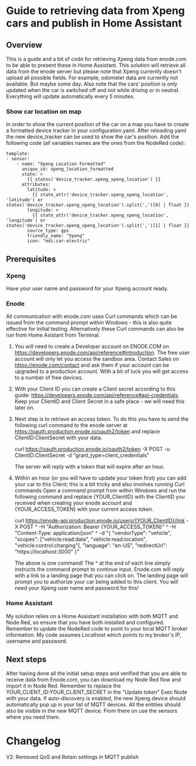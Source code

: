 # Guide to retrieving data from Xpeng cars and publish in Home Assistant

## Overview

This is a guide and a bit of code for retrieving Xpeng data from enode.com to be able to present these in Home Assistant. This solution will retrieve all data from the enode server but please note that Xpeng currently doesn't upload all possible fields. For example, odometer data are currently not available. But maybe some day.
Also note that the cars' position is only updated when the car is switched off and not while driving or in neutral. Everything will update automatically every 5 minutes. 

### Show car location on map
In order to show the current position of the car on a map you have to create a formatted device tracker in your configuration.yaml. After reloading yaml the new device_tracker can be used to show the car's position.
Add the following code (all variables names are the ones from the NodeRed code):

```
template:
- sensor:
    - name: "Xpeng Location Formatted"
      unique_id: xpeng_location_formatted
      state: >
        {{ states('device_tracker.xpeng_xpeng_location') }}
      attributes:
        latitude: >
          {{ state_attr('device_tracker.xpeng_xpeng_location', 'latitude') or states('device_tracker.xpeng_xpeng_location').split(',')[0] | float }}
        longitude: >
          {{ state_attr('device_tracker.xpeng_xpeng_location', 'longitude') or states('device_tracker.xpeng_xpeng_location').split(',')[1] | float }}
        source_type: gps
        friendly_name: "Xpeng"
        icon: "mdi:car-electric"
```

## Prerequisites

### Xpeng

Have your user name and password for your Xpeng account ready.

### Enode

All communication with enode.com uses Curl commands which can be issued from the command prompt within Windows - this is also quite effective for initial testing. 
Alternatively these Curl commands can also be run from Home Asistant from Terminal. 
1. You will need to create a Developer account on ENODE.COM on https://developers.enode.com/api/reference#introduction.
   The free user account will only let you access the sandbox area. Contact Sales on https://enode.com/contact and ask them if your account can be upgraded to a production account.
   With a bit of luck you will get access to a number of free devices.
2. With your Client ID you can create a Client secret according to this guide: https://developers.enode.com/api/reference#api-credentials.
   Keep your ClientID and Client Secret in a safe place - we will need this later on.
4. Next step is to retrieve an access token. To do this you have to send the following curl command to the enode server at https://oauth.production.enode.io/oauth2/token and replace ClientID:ClientSecret with your data.
      
   curl https://oauth.production.enode.io/oauth2/token -X POST -u ClientID:ClientSecret -d "grant_type=client_credentials"

   The server will reply with a token that will expire after an hour.
5. Within an hour (or you will have to update your token first) you can add your car to this Client; this is a bit tricky and also involves running Curl commands
   Open a command prompt from within Windows and run the following command and replace {YOUR_ClientID} with the ClientID you received when creating your enode account and {YOUR_ACCESS_TOKEN} with your current access token.

   curl https://enode-api.production.enode.io/users/{YOUR_ClientID}/link -X POST ^
   -H "Authorization: Bearer {YOUR_ACCESS_TOKEN}" ^
   -H "Content-Type: application/json" ^
   -d "{ \"vendorType\": \"vehicle\", \"scopes\": [\"vehicle:read:data\", \"vehicle:read:location\", \"vehicle:control:charging\"], \"language\": \"en-US\", \"redirectUri\": \"https://localhost:3000\" }"

   The above is one command! The ^ at the end of each line simply instructs the command prompt to continue input. Enode.com will reply with a link to a landing page that you can click on. The landing page will prompt you to authorize your car being added to this client. You will need your Xpeng user name and password for this!


### Home Assistant

My solution relies on a Home Assistant installation with both MQTT and Node Red, so ensure that you have both installed and configured.
Remember to update the NodeRed code to point to your local MQTT broker information. My code assumes Localhost which points to my broker's IP, username and password.

## Next steps

After having done all the initial setup steps and verified that you are able to receive data from Enode.com, you can download my Node Red flow and import it in Node Red. Remember to replace the YOUR_CLIENT_ID:YOUR_CLIENT_SECRET in the "Update token" Exec Node with your data. If auto-discovery is enabled, the new Xpeng device should automatically pop up in your list of MQTT devices. All the entities should also be visible in the new MQTT device. From there on use the sensors where you need them.

# Changelog
V2: Removed QoS and Retain settings in MQTT publish




